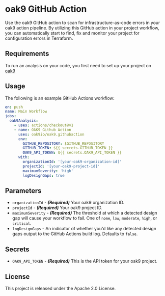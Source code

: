 # oak9 GitHub Action

Use the oak9 GitHub action to scan for infrastructure-as-code errors in your oak9 action pipeline. By utilizing this 
GitHub action in your project workflow, you can automatically start to find, fix and monitor your project for 
configuration errors in Terraform.

## Requirements

To run an analysis on your code, you first need to set up your project on [oak9](https://www.oak9.io/)

## Usage

The following is an example GitHub Actions workflow:

```yaml
on: push
name: Main Workflow
jobs:
  oak9Analysis:
    - uses: actions/checkout@v1
    - name: OAK9 Github Action
      uses: oak9io/oak9.githubaction
      env:
        GITHUB_REPOSITORY: $GITHUB_REPOSITORY
        GITHUB_TOKEN: ${{ secrets.GITHUB_TOKEN }}
        OAK9_API_TOKEN: ${{ secrets.OAK9_API_TOKEN }}
      with:
        organizationId: '[your-oak9-organization-id]'
        projectId: '[your-oak9-project-id]'
        maximumSeverity: 'high'
        logDesignGaps: true
```

## Parameters

- `organizationId` - **_(Required)_** Your oak9 organization ID.
- `projectId` - **_(Required)_** Your oak9 project ID.
- `maximumSeverity` - **_(Required)_** The threshold at which a detected design gap will cause your workflow to fail. One of `none`, `low`, `moderate`, `high`, or `critical`.
- `logDesignGaps` - An indicator of whether you'd like any detected design gaps output to the GitHub Actions build log. Defaults to `false`.

## Secrets

- `OAK9_API_TOKEN` - **_(Required)_** This is the API token for your oak9 project.

## License

This project is released under the Apache 2.0 License.